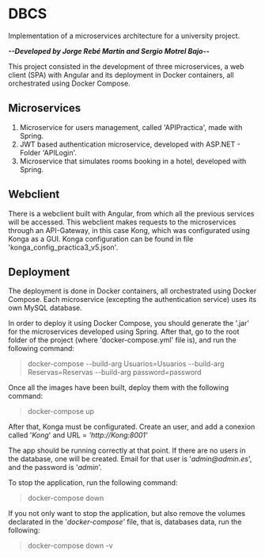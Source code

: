 # DBCS

Implementation of a microservices architecture for a university project.

___--Developed by Jorge Rebé Martín and Sergio Motrel Bajo--___

This project consisted in the development of three microservices, a web client (SPA) with Angular and its deployment in Docker containers, all orchestrated
using Docker Compose.

## Microservices
1. Microservice for users management, called 'APIPractica', made with Spring.
2. JWT based authentication microservice, developed with ASP.NET - Folder 'APILogin'.
3. Microservice that simulates rooms booking in a hotel, developed with Spring.

## Webclient

There is a webclient built with Angular, from which all the previous services will be accessed. This webclient makes requests to the microservices through an API-Gateway,
in this case Kong, which was configurated using Konga as a GUI. Konga configuration can be found in file 'konga_config_practica3_v5.json'.


## Deployment
The deployment is done in Docker containers, all orchestrated using Docker Compose. Each microservice (excepting the authentication service) uses its own MySQL database.  

In order to deploy it using Docker Compose, you should generate the '.jar' for the microservices developed using Spring. After that, go to the root folder of the project
(where 'docker-compose.yml' file is), and run the following command:

>docker-compose --build-arg Usuarios=Usuarios --build-arg Reservas=Reservas --build-arg password=password

Once all the images have been built, deploy them with the following command:

>docker-compose up

After that, Konga must be configurated. Create an user, and add a conexion called '_Kong_' and URL = _'http://Kong:8001'_

The app should be running correctly at that point. If there are no users in the database, one will be created. Email for that user is '_admin@admin.es_', and the
password is '_admin_'.

To stop the application, run the following command:

>docker-compose down

If you not only want to stop the application, but also remove the volumes declarated in the '_docker-compose'_ file, that is, databases data, run the following:

>docker-compose down -v
